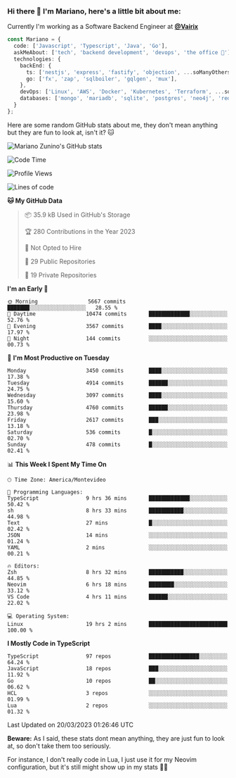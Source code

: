 ### Hi there 👋 I'm Mariano, here's a little bit about me:

Currently I'm working as a Software Backend Engineer at [**@Vairix**](https://vairix.com)

```ts
const Mariano = {
  code: ['Javascript', 'Typescript', 'Java', 'Go'],
  askMeAbout: ['tech', 'backend development', 'devops', 'the office 💼'],
  technologies: {
    backEnd: {
      ts: ['nestjs', 'express', 'fastify', 'objection', ...soManyOthersFrameworks],
      go: ['fx', 'zap', 'sqlboiler', 'gqlgen', 'mux'],
    },
    devOps: ['Linux', 'AWS', 'Docker', 'Kubernetes', 'Terraform', ...soManyOthersTools],
    databases: ['mongo', 'mariadb', 'sqlite', 'postgres', 'neo4j', 'redis'],
  }
};
```

Here are some random GitHub stats about me, they don't mean anything but they are fun to look at, isn't it? 🐱

![Mariano Zunino's GitHub stats](https://github-readme-stats.vercel.app/api?username=marianozunino&count_private=true&show_icons=true&theme=radical)

<!--START_SECTION:waka-->
![Code Time](http://img.shields.io/badge/Code%20Time-646%20hrs%2034%20mins-blue)

![Profile Views](http://img.shields.io/badge/Profile%20Views-0-blue)

![Lines of code](https://img.shields.io/badge/From%20Hello%20World%20I%27ve%20Written-11.3%20million%20lines%20of%20code-blue)

**🐱 My GitHub Data** 

> 📦 35.9 kB Used in GitHub's Storage 
 > 
> 🏆 280 Contributions in the Year 2023
 > 
> 🚫 Not Opted to Hire
 > 
> 📜 29 Public Repositories 
 > 
> 🔑 19 Private Repositories 
 > 
**I'm an Early 🐤** 

```text
🌞 Morning                5667 commits        ███████░░░░░░░░░░░░░░░░░░   28.55 % 
🌆 Daytime                10474 commits       █████████████░░░░░░░░░░░░   52.76 % 
🌃 Evening                3567 commits        ████░░░░░░░░░░░░░░░░░░░░░   17.97 % 
🌙 Night                  144 commits         ░░░░░░░░░░░░░░░░░░░░░░░░░   00.73 % 
```
📅 **I'm Most Productive on Tuesday** 

```text
Monday                   3450 commits        ████░░░░░░░░░░░░░░░░░░░░░   17.38 % 
Tuesday                  4914 commits        ██████░░░░░░░░░░░░░░░░░░░   24.75 % 
Wednesday                3097 commits        ████░░░░░░░░░░░░░░░░░░░░░   15.60 % 
Thursday                 4760 commits        ██████░░░░░░░░░░░░░░░░░░░   23.98 % 
Friday                   2617 commits        ███░░░░░░░░░░░░░░░░░░░░░░   13.18 % 
Saturday                 536 commits         █░░░░░░░░░░░░░░░░░░░░░░░░   02.70 % 
Sunday                   478 commits         █░░░░░░░░░░░░░░░░░░░░░░░░   02.41 % 
```


📊 **This Week I Spent My Time On** 

```text
🕑︎ Time Zone: America/Montevideo

💬 Programming Languages: 
TypeScript               9 hrs 36 mins       █████████████░░░░░░░░░░░░   50.42 % 
sh                       8 hrs 33 mins       ███████████░░░░░░░░░░░░░░   44.98 % 
Text                     27 mins             █░░░░░░░░░░░░░░░░░░░░░░░░   02.42 % 
JSON                     14 mins             ░░░░░░░░░░░░░░░░░░░░░░░░░   01.24 % 
YAML                     2 mins              ░░░░░░░░░░░░░░░░░░░░░░░░░   00.21 % 

🔥 Editors: 
Zsh                      8 hrs 32 mins       ███████████░░░░░░░░░░░░░░   44.85 % 
Neovim                   6 hrs 18 mins       ████████░░░░░░░░░░░░░░░░░   33.12 % 
VS Code                  4 hrs 11 mins       ██████░░░░░░░░░░░░░░░░░░░   22.02 % 

💻 Operating System: 
Linux                    19 hrs 2 mins       █████████████████████████   100.00 % 
```

**I Mostly Code in TypeScript** 

```text
TypeScript               97 repos            ████████████████░░░░░░░░░   64.24 % 
JavaScript               18 repos            ███░░░░░░░░░░░░░░░░░░░░░░   11.92 % 
Go                       10 repos            ██░░░░░░░░░░░░░░░░░░░░░░░   06.62 % 
HCL                      3 repos             ░░░░░░░░░░░░░░░░░░░░░░░░░   01.99 % 
Lua                      2 repos             ░░░░░░░░░░░░░░░░░░░░░░░░░   01.32 % 
```




 Last Updated on 20/03/2023 01:26:46 UTC
<!--END_SECTION:waka-->

**Beware:** As I said, these stats dont mean anything, they are just fun to look at, so don't take them too seriously.

For instance, I don't really code in Lua, I just use it for my Neovim configuration, but it's still might show up in my stats 🤷‍♂️
